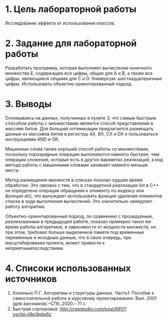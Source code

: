 # 1. Цель лабораторной работы
Исследование эффекта от использования классов.
# 2. Задание для лабораторной работы
Разработать программу, которая выполняет вычисление конечного множества Е, содержащее все цифры, общие для A и B, а также все цифры, являющиеся общими для C и D. Универсум: шестнадцатеричные цифры.
Использовать объектно-ориентированный подход.
# 3. Выводы
Основываясь на данных, полученных в пункте 3, что самым быстрым способом работы с множествами является способ представления в массиве битов. Для большей оптимизации предлагается размещать данные из массивов битов в регистры AX, BX, CX и DX и пользоваться инструкциями AND и OR.

Машинные слова также хороший способ работы со множествами, поскольку поразрядные операции выполняются намного быстрее, чем операции сложения, которые есть в других вариантах реализаций, а код метода работы с машинными словами занимает намного меньше места.

Метод размещения множеств в списках показал худшее время обработки. Это связано с тем, что в стандартной реализации list в С++ не определена операция обращения к элементу по индексу или функция at(), что вынуждает использовать функции удаления элементов списка в ходе выполнения вычислений. Это значительно замедляет работу алгоритма.

Объектно-ориентированный подход, по сравнению с процедурным, реализованным в предыдущей работе, показал примерно такое же время работы алгоритмов, в зависимости от мощности множеств, но при этом, требовал больше выделенной памяти под временные переменные и исходные данные, что в свою очередь, при масштабировании проекта, может привести к неприятнымпоследствиям.

# 4. Списоки использованных источников
1) Колинько П.Г. Алгоритмы и структуры данных. Часть1: Пособие к самостоятельной работе и курсовому проектированию. Вып. 2001 (для заочников).–СПб.,2020.– 71 с.
2) Быстрая сортировка: http://cppstudio.com/post/891/?ysclid=lj8e3kdw6z
